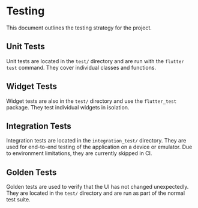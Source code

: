 # Testing

This document outlines the testing strategy for the project.

## Unit Tests

Unit tests are located in the `test/` directory and are run with the `flutter test` command. They cover individual classes and functions.

## Widget Tests

Widget tests are also in the `test/` directory and use the `flutter_test` package. They test individual widgets in isolation.

## Integration Tests

Integration tests are located in the `integration_test/` directory. They are used for end-to-end testing of the application on a device or emulator. Due to environment limitations, they are currently skipped in CI.

## Golden Tests

Golden tests are used to verify that the UI has not changed unexpectedly. They are located in the `test/` directory and are run as part of the normal test suite.
